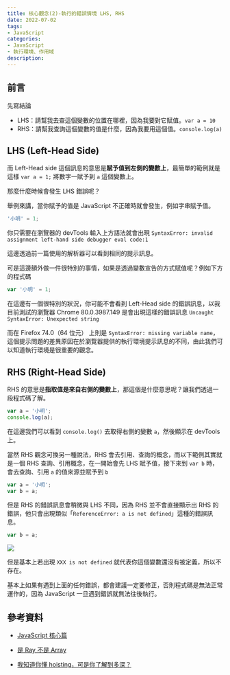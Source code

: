```yaml
---
title: 核心觀念(2)-執行的錯誤情境 LHS, RHS
date: 2022-07-02
tags:
- JavaScript
categories:
- JavaScript
- 執行環境、作用域
description:
---
```


## 前言

先寫結論
- LHS：請幫我去查這個變數的位置在哪裡，因為我要對它賦值。`var a = 10`
- RHS：請幫我查詢這個變數的值是什麼，因為我要用這個值。`console.log(a)`
## LHS (Left-Head Side)

而 Left-Head side 這個訊息的意思是**賦予值到左側的變數上**，最簡單的範例就是這樣 `var a = 1;` 將數字一賦予到 `a` 這個變數上。

那麼什麼時候會發生 LHS 錯誤呢？

舉例來講，當你賦予的值是 JavaScript 不正確時就會發生，例如字串賦予值。


```javascript
'小明' = 1;
```

你只需要在瀏覽器的 devTools 輸入上方語法就會出現 `SyntaxError: invalid assignment left-hand side debugger eval code:1`

這邊透過前一篇使用的解析器可以看到相同的提示訊息。

可是這邊額外做一件很特別的事情，如果是透過變數宣告的方式賦值呢？例如下方的程式碼


```javascript
var '小明' = 1;
```

在這邊有一個很特別的狀況，你可能不會看到 Left-Head side 的錯誤訊息，以我目前測試的瀏覽器 Chrome 80.0.3987.149 是會出現這樣的錯誤訊息 `Uncaught SyntaxError: Unexpected string`

而在 Firefox 74.0（64 位元） 上則是 `SyntaxError: missing variable name`，這個提示問題的差異原因在於瀏覽器提供的執行環境提示訊息的不同，由此我們可以知道執行環境是很重要的觀念。



## RHS (Right-Head Side)


RHS 的意思是**指取值是來自右側的變數上**，那這個是什麼意思呢？讓我們透過一段程式碼了解。


```javascript
var a = '小明';
console.log(a);
```

在這邊我們可以看到 `console.log()` 去取得右側的變數 `a`，然後顯示在 devTools 上。

當然 RHS 觀念可換另一種說法，RHS 會去引用、查詢的概念，而以下範例其實就是一個 RHS 查詢、引用概念，在一開始會先 LHS 賦予值，接下來到 `var b` 時，會去查詢、引用 `a` 的值來源並賦予到 `b`


```javascript
var a = '小明';
var b = a;
```

但是 RHS 的錯誤訊息會稍微與 LHS 不同，因為 RHS 並不會直接顯示出 RHS 的錯誤，他只會出現類似「`ReferenceError: a is not defined`」這種的錯誤訊息。

```javascript
var b = a;
```
![](https://i.imgur.com/1UjlDbN.png)


但是基本上若出現 `XXX is not defined` 就代表你這個變數還沒有被定義，所以不存在。

基本上如果有遇到上面的任何錯誤，都會建議一定要修正，否則程式碼是無法正常運作的，因為 JavaScript 一旦遇到錯誤就無法往後執行。



## 參考資料
- [JavaScript 核心篇](https://www.hexschool.com/courses/js-core.html)

- [是 Ray 不是 Array](https://israynotarray.com/javascript/20200405/949633773/)

- [我知道你懂 hoisting，可是你了解到多深？](https://blog.techbridge.cc/2018/11/10/javascript-hoisting/)